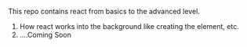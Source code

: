 This repo contains react from basics to the advanced level.

1. How react works into the background like creating the element, etc.
2. ....Coming Soon
